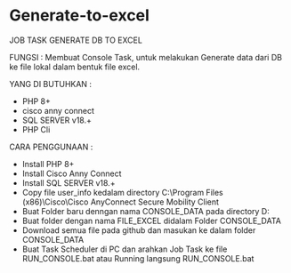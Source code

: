 # Generate-to-excel
JOB TASK GENERATE DB TO EXCEL

FUNGSI :
Membuat Console Task, untuk melakukan Generate data dari DB ke file lokal dalam bentuk file excel.


YANG DI BUTUHKAN :
- PHP 8+
- cisco anny connect
- SQL SERVER v18.+
- PHP Cli

CARA PENGGUNAAN :
- Install PHP 8+
- Install Cisco Anny Connect
- Install SQL SERVER v18.+
- Copy file user_info kedalam directory C:\Program Files (x86)\Cisco\Cisco AnyConnect Secure Mobility Client
- Buat Folder baru denngan nama CONSOLE_DATA pada directory D:
- Buat folder dengan nama FILE_EXCEL didalam Folder CONSOLE_DATA
- Download semua file pada github dan masukan ke dalam folder CONSOLE_DATA
- Buat Task Scheduler di PC dan arahkan Job Task ke file RUN_CONSOLE.bat atau Running langsung RUN_CONSOLE.bat
